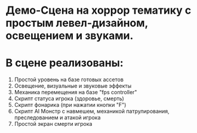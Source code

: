#  ﻿Демо-Сцена на хоррор тематику с простым левел-дизайном, освещением и звуками.

#  В сцене реализованы:
1) Простой уровень на базе готовых ассетов
2) Освещение, визуальные и звуковые эффекты
2) Механика перемещения на базе "fps controller"
3) Скрипт статуса игрока (здоровье, смерть)
4) Скрипт фонарика (при нажатии кнопки "F")
5) Скрипт AI Монстр с навмешем, механикой патрулирования, преследованием и атакой игрока
6) Простой экран смерти игрока 





